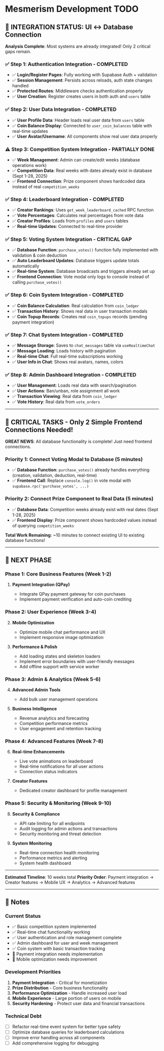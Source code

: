 # Mesmerism Development TODO

## 🎯 INTEGRATION STATUS: UI ↔ Database Connection

**Analysis Complete**: Most systems are already integrated! Only 2 critical gaps remain.

### ✅ Step 1: Authentication Integration - **COMPLETED**

- ✅ **Login/Register Pages**: Fully working with Supabase Auth + validation
- ✅ **Session Management**: Persists across reloads, auth state changes handled
- ✅ **Protected Routes**: Middleware checks authentication properly
- ✅ **User Creation**: Register creates users in both auth and `users` table

### ✅ Step 2: User Data Integration - **COMPLETED**

- ✅ **User Profile Data**: Header loads real user data from `users` table
- ✅ **Coin Balance Display**: Connected to `user_coin_balances` table with real-time updates
- ✅ **User Avatar/Username**: All components show real user data properly

### ⚠️ Step 3: Competition System Integration - **PARTIALLY DONE**

- ✅ **Week Management**: Admin can create/edit weeks (database operations work)
- ✅ **Competition Data**: Real weeks with dates already exist in database (Sept 1-28, 2025)
- ✅ **Frontend Connection**: Prize component shows hardcoded data instead of real `competition_weeks`

### ✅ Step 4: Leaderboard Integration - **COMPLETED**

- ✅ **Creator Rankings**: Uses `get_week_leaderboard_cached` RPC function
- ✅ **Vote Percentages**: Calculates real percentages from vote data
- ✅ **Creator Profiles**: Loads from `profiles` and `users` tables
- ✅ **Real-time Updates**: Connected to real-time provider

### ✅ Step 5: Voting System Integration - **CRITICAL GAP**

- ✅ **Database Function**: `purchase_votes()` function fully implemented with validation & coin deduction
- ✅ **Auto Leaderboard Updates**: Database triggers update totals automatically
- ✅ **Real-time System**: Database broadcasts and triggers already set up
- ✅ **Frontend Connection**: Vote modal only logs to console instead of calling `purchase_votes()`

### ✅ Step 6: Coin System Integration - **COMPLETED**

- ✅ **Coin Balance Calculation**: Real calculation from `coin_ledger`
- ✅ **Transaction History**: Shows real data in user transaction modals
- ✅ **Coin Topup Records**: Creates real `coin_topups` records (pending payment integration)

### ✅ Step 7: Chat System Integration - **COMPLETED**

- ✅ **Message Storage**: Saves to `chat_messages` table via `useRealtimeChat`
- ✅ **Message Loading**: Loads history with pagination
- ✅ **Real-time Chat**: Full real-time subscriptions working
- ✅ **User Info in Chat**: Shows real avatars, names, colors

### ✅ Step 8: Admin Dashboard Integration - **COMPLETED**

- ✅ **User Management**: Loads real data with search/pagination
- ✅ **User Actions**: Ban/unban, role assignment all work
- ✅ **Transaction Viewing**: Real data from `coin_ledger`
- ✅ **Vote History**: Real data from `vote_orders`

---

## 🚨 CRITICAL TASKS - Only 2 Simple Frontend Connections Needed!

**GREAT NEWS**: All database functionality is complete! Just need frontend connections.

### Priority 1: Connect Voting Modal to Database (5 minutes)

- ✅ **Database Function**: `purchase_votes()` already handles everything (creation, validation, deduction, real-time)
- ✅ **Frontend Call**: Replace `console.log()` in vote modal with `supabase.rpc('purchase_votes', ...)`

### Priority 2: Connect Prize Component to Real Data (5 minutes)

- ✅ **Database Data**: Competition weeks already exist with real dates (Sept 1-28, 2025)
- ✅ **Frontend Display**: Prize component shows hardcoded values instead of querying `competition_weeks`

**Total Work Remaining**: ~10 minutes to connect existing UI to existing database functions!

---

## 🚀 NEXT PHASE

### Phase 1: Core Business Features (Week 1-2)

1. **Payment Integration (QPay)**

   - Integrate QPay payment gateway for coin purchases
   - Implement payment verification and auto-coin crediting

### Phase 2: User Experience (Week 3-4)

2. **Mobile Optimization**

   - Optimize mobile chat performance and UX
   - Implement responsive image optimization

3. **Performance & Polish**
   - Add loading states and skeleton loaders
   - Implement error boundaries with user-friendly messages
   - Add offline support with service worker

### Phase 3: Admin & Analytics (Week 5-6)

4. **Advanced Admin Tools**

   - Add bulk user management operations

5. **Business Intelligence**
   - Revenue analytics and forecasting
   - Competition performance metrics
   - User engagement and retention tracking

### Phase 4: Advanced Features (Week 7-8)

6. **Real-time Enhancements**

   - Live vote animations on leaderboard
   - Real-time notifications for all user actions
   - Connection status indicators

7. **Creator Features**
   - Dedicated creator dashboard for profile management

### Phase 5: Security & Monitoring (Week 9-10)

8. **Security & Compliance**

   - API rate limiting for all endpoints
   - Audit logging for admin actions and transactions
   - Security monitoring and threat detection

9. **System Monitoring**
   - Real-time connection health monitoring
   - Performance metrics and alerting
   - System health dashboard

---

**Estimated Timeline**: 10 weeks total
**Priority Order**: Payment integration → Creator features → Mobile UX → Analytics → Advanced features

---

## 📝 Notes

### Current Status

- ✅ Basic competition system implemented
- ✅ Real-time chat functionality working
- ✅ User authentication and role management complete
- ✅ Admin dashboard for user and week management
- ✅ Coin system with basic transaction tracking
- 🔄 Payment integration needs implementation
- 🔄 Mobile optimization needs improvement

### Development Priorities

1. **Payment Integration** - Critical for monetization
2. **Prize Distribution** - Core business functionality
3. **Performance Optimization** - Handle increased user load
4. **Mobile Experience** - Large portion of users on mobile
5. **Security Hardening** - Protect user data and financial transactions

### Technical Debt

- [ ] Refactor real-time event system for better type safety
- [ ] Optimize database queries for leaderboard calculations
- [ ] Improve error handling across all components
- [ ] Add comprehensive logging for debugging
